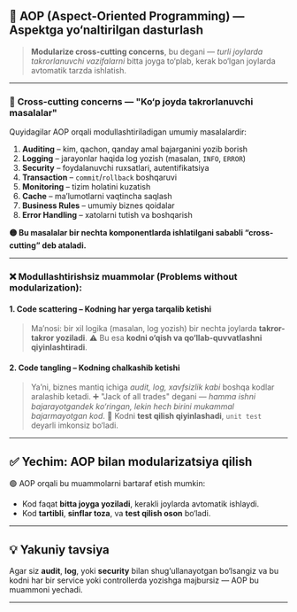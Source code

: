 ## 🧩 **AOP (Aspect-Oriented Programming) — Aspektga yo‘naltirilgan dasturlash**

> **Modularize cross-cutting concerns**, bu degani — *turli joylarda takrorlanuvchi vazifalarni* bitta joyga to‘plab, kerak bo‘lgan joylarda avtomatik tarzda ishlatish.

---

### 📌 **Cross-cutting concerns** — "Ko‘p joyda takrorlanuvchi masalalar"

Quyidagilar AOP orqali modullashtiriladigan umumiy masalalardir:

1. **Auditing** – kim, qachon, qanday amal bajarganini yozib borish
2. **Logging** – jarayonlar haqida log yozish (masalan, `INFO`, `ERROR`)
3. **Security** – foydalanuvchi ruxsatlari, autentifikatsiya
4. **Transaction** – `commit`/`rollback` boshqaruvi
5. **Monitoring** – tizim holatini kuzatish
6. **Cache** – ma’lumotlarni vaqtincha saqlash
7. **Business Rules** – umumiy biznes qoidalar
8. **Error Handling** – xatolarni tutish va boshqarish

**🟡 Bu masalalar bir nechta komponentlarda ishlatilgani sababli “cross-cutting” deb ataladi.**

---

### ❌ **Modullashtirishsiz muammolar (Problems without modularization):**

#### 1. **Code scattering** – Kodning har yerga tarqalib ketishi

> Ma’nosi: bir xil logika (masalan, log yozish) bir nechta joylarda **takror-takror yoziladi**.
> ⚠️ Bu esa **kodni o‘qish va qo‘llab-quvvatlashni qiyinlashtiradi**.

#### 2. **Code tangling** – Kodning chalkashib ketishi

> Ya’ni, biznes mantiq ichiga *audit, log, xavfsizlik kabi* boshqa kodlar aralashib ketadi.
> ➕ "Jack of all trades" degani — *hamma ishni bajarayotgandek ko‘ringan, lekin hech birini mukammal bajarmayotgan kod*.
> 🔴 Kodni **test qilish qiyinlashadi**, `unit test` deyarli imkonsiz bo‘ladi.

---

## ✅ Yechim: AOP bilan modularizatsiya qilish

🟢 AOP orqali bu muammolarni bartaraf etish mumkin:

* Kod faqat **bitta joyga yoziladi**, kerakli joylarda avtomatik ishlaydi.
* Kod **tartibli**, **sinflar toza**, va **test qilish oson** bo‘ladi.

---

## 💡 Yakuniy tavsiya

Agar siz **audit**, **log**, yoki **security** bilan shug‘ullanayotgan bo‘lsangiz va bu kodni har bir service yoki controllerda yozishga majbursiz — AOP bu muammoni yechadi.

---

